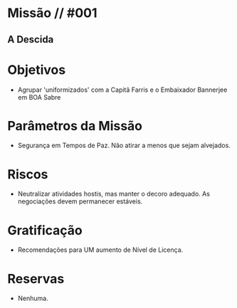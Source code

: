 # Missão // #001
## A Descida
# Objetivos
- Agrupar 'uniformizados' com a Capitã Farris e o Embaixador Bannerjee em BOA Sabre

# Parâmetros da Missão
- Segurança em Tempos de Paz. Não atirar a menos que sejam alvejados.

# Riscos
- Neutralizar atividades hostis, mas manter o decoro adequado. As negociações devem permanecer estáveis.

# Gratificação
- Recomendações para UM aumento de Nível de Licença.

# Reservas
- Nenhuma.
